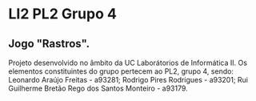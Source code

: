 # LI2 PL2 Grupo 4
## Jogo "Rastros".
Projeto desenvolvido no âmbito da UC Laborátorios de Informática II.
Os elementos constituintes do grupo pertecem ao PL2, grupo 4, sendo:
Leonardo Araújo Freitas - a93281;
Rodrigo Pires Rodrigues - a93201;
Rui Guilherme Bretão Rego dos Santos Monteiro - a93179.
